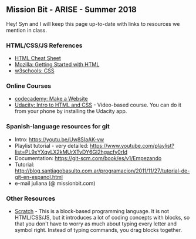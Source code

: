 ## Mission Bit - ARISE - Summer 2018

Hey! Syn and I will keep this page up-to-date with links to resources we mention in class.

### HTML/CSS/JS References
- [HTML Cheat Sheet](https://hostingfacts.com/html-cheat-sheet/)
- [Mozilla: Getting Started with HTML](https://developer.mozilla.org/en-US/docs/Learn/HTML/Introduction_to_HTML/Getting_started)
- [w3schools: CSS](https://www.w3schools.com/html/html_css.asp)

### Online Courses
- [codecademy: Make a Website](https://www.codecademy.com/learn/make-a-website)
- [Udacity: Intro to HTML and CSS](https://www.udacity.com/course/intro-to-html-and-css--ud001) - Video-based course. You can do it from your phone by installing the Udacity app.

### Spanish-language resources for git
- Intro: https://youtu.be/Uw8SIaAK-vw 
- Playlist tutorial - very detailed: https://www.youtube.com/playlist?list=PL9xYXqvLX2kMUrXTvDY6GI2hgacfy0rId 
- Documentation: https://git-scm.com/book/es/v1/Empezando 
- Tutorial: http://blog.santiagobasulto.com.ar/programacion/2011/11/27/tutorial-de-git-en-espanol.html 
- e-mail juliana (@ missionbit.com)

### Other Resources
- [Scratch](https://scratch.mit.edu/) - This is a block-based programming language. It is not HTML/CSS/JS, but it introduces a lot of coding concepts with blocks, so that you don't have to worry as much about typing every letter and symbol right. Instead of typing commands, you drag blocks together.
